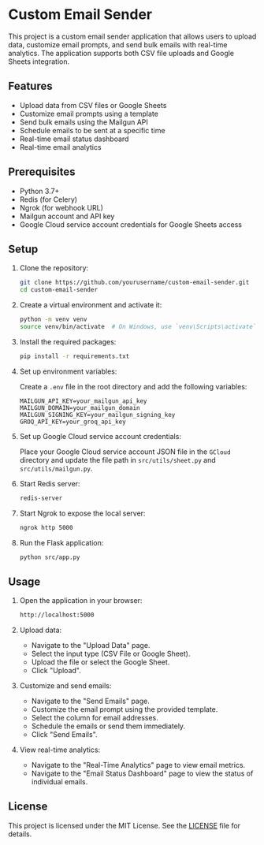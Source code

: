 # Custom Email Sender

This project is a custom email sender application that allows users to upload data, customize email prompts, and send bulk emails with real-time analytics. The application supports both CSV file uploads and Google Sheets integration.

## Features

- Upload data from CSV files or Google Sheets
- Customize email prompts using a template
- Send bulk emails using the Mailgun API
- Schedule emails to be sent at a specific time
- Real-time email status dashboard
- Real-time email analytics

## Prerequisites

- Python 3.7+
- Redis (for Celery)
- Ngrok (for webhook URL)
- Mailgun account and API key
- Google Cloud service account credentials for Google Sheets access

## Setup

1. Clone the repository:

    ```bash
    git clone https://github.com/yourusername/custom-email-sender.git
    cd custom-email-sender
    ```

2. Create a virtual environment and activate it:

    ```bash
    python -m venv venv
    source venv/bin/activate  # On Windows, use `venv\Scripts\activate`
    ```

3. Install the required packages:

    ```bash
    pip install -r requirements.txt
    ```

4. Set up environment variables:

    Create a `.env` file in the root directory and add the following variables:

    ```env
    MAILGUN_API_KEY=your_mailgun_api_key
    MAILGUN_DOMAIN=your_mailgun_domain
    MAILGUN_SIGNING_KEY=your_mailgun_signing_key
    GROQ_API_KEY=your_groq_api_key
    ```

5. Set up Google Cloud service account credentials:

    Place your Google Cloud service account JSON file in the `GCloud` directory and update the file path in `src/utils/sheet.py` and `src/utils/mailgun.py`.

6. Start Redis server:

    ```bash
    redis-server
    ```

7. Start Ngrok to expose the local server:

    ```bash
    ngrok http 5000
    ```

8. Run the Flask application:

    ```bash
    python src/app.py
    ```

## Usage

1. Open the application in your browser:

    ```bash
    http://localhost:5000
    ```

2. Upload data:

    - Navigate to the "Upload Data" page.
    - Select the input type (CSV File or Google Sheet).
    - Upload the file or select the Google Sheet.
    - Click "Upload".

3. Customize and send emails:

    - Navigate to the "Send Emails" page.
    - Customize the email prompt using the provided template.
    - Select the column for email addresses.
    - Schedule the emails or send them immediately.
    - Click "Send Emails".

4. View real-time analytics:

    - Navigate to the "Real-Time Analytics" page to view email metrics.
    - Navigate to the "Email Status Dashboard" page to view the status of individual emails.

## License

This project is licensed under the MIT License. See the [LICENSE](LICENSE) file for details.